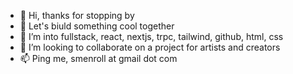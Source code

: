 - 👋 Hi, thanks for stopping by
- 👀 Let's biuld something cool together
- 🌱 I’m into fullstack, react, nextjs, trpc, tailwind, github, html, css
- 💞️ I’m looking to collaborate on a project for artists and creators
- 📫 Ping me, smenroll at gmail dot com

<!---
smenroll/smenroll is a ✨ special ✨ repository because its `README.md` (this file) appears on your GitHub profile.
You can click the Preview link to take a look at your changes.
--->
